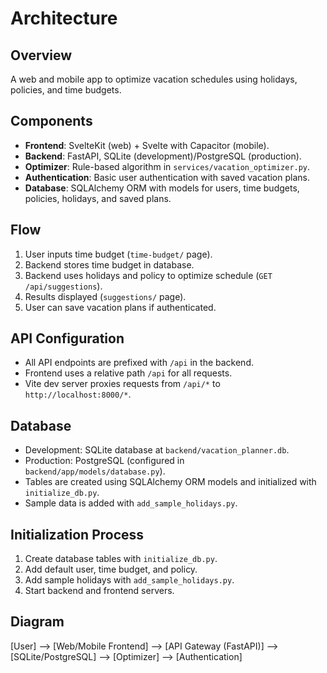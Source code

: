 # Architecture

## Overview
A web and mobile app to optimize vacation schedules using holidays, policies, and time budgets.

## Components
- **Frontend**: SvelteKit (web) + Svelte with Capacitor (mobile).
- **Backend**: FastAPI, SQLite (development)/PostgreSQL (production).
- **Optimizer**: Rule-based algorithm in `services/vacation_optimizer.py`.
- **Authentication**: Basic user authentication with saved vacation plans.
- **Database**: SQLAlchemy ORM with models for users, time budgets, policies, holidays, and saved plans.

## Flow
1. User inputs time budget (`time-budget/` page).
2. Backend stores time budget in database.
3. Backend uses holidays and policy to optimize schedule (`GET /api/suggestions`).
4. Results displayed (`suggestions/` page).
5. User can save vacation plans if authenticated.

## API Configuration
- All API endpoints are prefixed with `/api` in the backend.
- Frontend uses a relative path `/api` for all requests.
- Vite dev server proxies requests from `/api/*` to `http://localhost:8000/*`.

## Database
- Development: SQLite database at `backend/vacation_planner.db`.
- Production: PostgreSQL (configured in `backend/app/models/database.py`).
- Tables are created using SQLAlchemy ORM models and initialized with `initialize_db.py`.
- Sample data is added with `add_sample_holidays.py`.

## Initialization Process
1. Create database tables with `initialize_db.py`.
2. Add default user, time budget, and policy.
3. Add sample holidays with `add_sample_holidays.py`.
4. Start backend and frontend servers.

## Diagram
[User] --> [Web/Mobile Frontend] --> [API Gateway (FastAPI)] --> [SQLite/PostgreSQL]
                                   --> [Optimizer]
                                   --> [Authentication]
                                   
